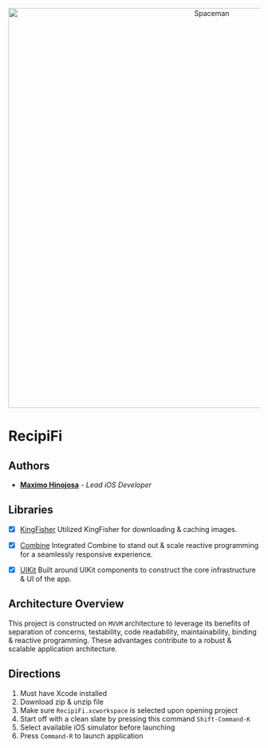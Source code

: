 <p align="center">
<img src="https://www.themealdb.com/images/logo-small.png" alt="Spaceman" title="launch" width="800"/>
</p>

# RecipiFi
 
 
 ## Authors

* **<a href= "https://github.com/mhinojosa24">Maximo Hinojosa</a>** - *Lead iOS Developer*

## Libraries

- [x] [KingFisher](https://github.com/onevcat/Kingfisher) Utilized KingFisher for downloading & caching images.

- [x] [Combine](https://developer.apple.com/documentation/combine) Integrated Combine to stand out & scale reactive programming for a seamlessly responsive experience.

- [x] [UIKit](https://developer.apple.com/documentation/uikit) Built around UIKit components to construct the core infrastructure & UI of the app.

## Architecture Overview

This project is constructed on `MVVM` architecture to leverage its benefits of separation of concerns, testability,
code readability, maintainability, binding & reactive programming. These advantages contribute to a robust & scalable
application architecture.

## Directions

1. Must have Xcode installed 
2. Download zip & unzip file
3. Make sure `RecipiFi.xcworkspace` is selected upon opening project
4. Start off with a clean slate by pressing this command `Shift-Command-K`
5. Select available iOS simulator before launching 
6. Press `Command-R` to launch application
